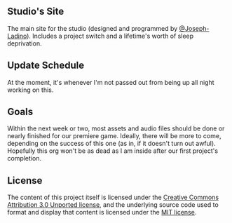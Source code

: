 ## Studio's Site
  The main site for the studio (designed and programmed by [@Joseph-Ladino](https://github.com/Joseph-Ladino)). Includes a project switch and a lifetime's worth of sleep deprivation.

## Update Schedule
  At the moment, it's whenever I'm not passed out from being up all night working on this.

## Goals
  Within the next week or two, most assets and audio files should be done or nearly finished for our premiere game.
Ideally, there will be more to come, depending on the success of this one (as in, if it doesn't turn out awful).
Hopefully this org won't be as dead as I am inside after our first project's completion.

## License
  The content of this project itself is licensed under the [Creative Commons Attribution 3.0 Unported license](https://creativecommons.org/licenses/by/3.0/), and the underlying source code used to format and display that content is licensed under the [MIT license](LICENSE.md).
